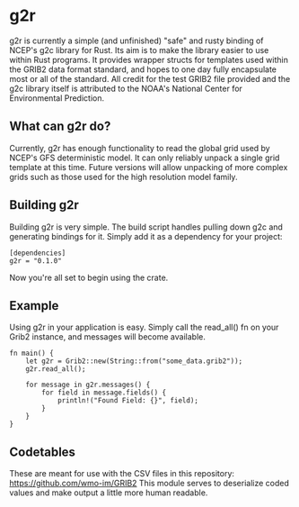 
g2r
==============
g2r is currently a simple (and unfinished) "safe" and rusty binding of NCEP's g2c library for Rust. Its aim is to make the library easier to use within Rust programs. It provides wrapper structs for templates used within the GRIB2 data format standard, and hopes to one day fully encapsulate most or all of the standard. All credit for the test GRIB2 file provided and the g2c library itself is attributed to the NOAA's National Center for Environmental Prediction.

What can g2r do?
--------------
Currently, g2r has enough functionality to read the global grid used by NCEP's GFS deterministic model. It can only reliably unpack a single grid template at this time.
Future versions will allow unpacking of more complex grids such as those used for the high resolution model family.



Building g2r
--------------
Building g2r is very simple. The build script handles pulling down g2c and generating bindings for it.
Simply add it as a dependency for your project:
```
[dependencies]
g2r = "0.1.0"
```
Now you're all set to begin using the crate.

Example
-------------
Using g2r in your application is easy. Simply call the read_all() fn on your Grib2 instance, and messages will become available.
```
fn main() {
    let g2r = Grib2::new(String::from("some_data.grib2"));
    g2r.read_all();

    for message in g2r.messages() {
        for field in message.fields() {
            println!("Found Field: {}", field);
        }
    }
}
```

Codetables
-------------
These are meant for use with the CSV files in this repository: https://github.com/wmo-im/GRIB2 This module serves to deserialize coded values and make output a little more human readable.
